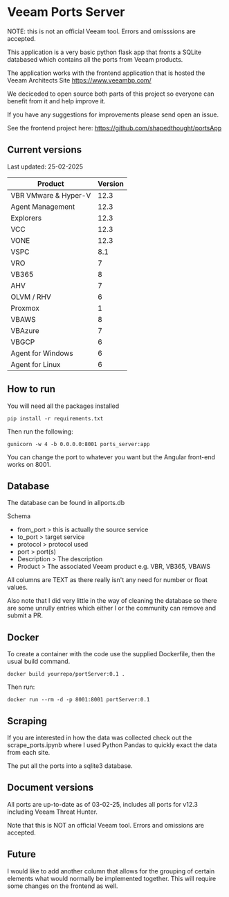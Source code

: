 # Veeam Ports Server

NOTE: this is not an official Veeam tool. Errors and omisssions are accepted.

This application is a very basic python flask app that fronts a SQLite databased which contains all the ports from Veeam products.

The application works with the frontend application that is hosted the Veeam Architects Site https://www.veeambp.com/

We deciceded to open source both parts of this project so everyone can benefit from it and help improve it.

If you have any suggestions for improvements please send open an issue.

See the frontend project here: https://github.com/shapedthought/portsApp

## Current versions

Last updated: 25-02-2025

| Product              | Version |
| -------------------- | ------- |
| VBR VMware & Hyper-V | 12.3    |
| Agent Management     | 12.3    |
| Explorers            | 12.3    |
| VCC                  | 12.3    |
| VONE                 | 12.3    |
| VSPC                 | 8.1     |
| VRO                  | 7       |
| VB365                | 8       |
| AHV                  | 7       |
| OLVM / RHV           | 6       |
| Proxmox              | 1       |
| VBAWS                | 8       |
| VBAzure              | 7       |
| VBGCP                | 6       |
| Agent for Windows    | 6       |
| Agent for Linux      | 6       |

## How to run

You will need all the packages installed

```
pip install -r requirements.txt
```

Then run the following:

```
gunicorn -w 4 -b 0.0.0.0:8001 ports_server:app
```

You can change the port to whatever you want but the Angular front-end works on 8001.

## Database

The database can be found in allports.db

Schema

- from_port > this is actually the source service
- to_port > target service
- protocol > protocol used
- port > port(s)
- Description > The description
- Product > The associated Veeam product e.g. VBR, VB365, VBAWS

All columns are TEXT as there really isn't any need for number or float values.

Also note that I did very little in the way of cleaning the database so there are some unrully entries which either I or the community can remove and submit a PR.

## Docker

To create a container with the code use the supplied Dockerfile, then the usual build command.

```
docker build yourrepo/portServer:0.1 .
```

Then run:

```
docker run --rm -d -p 8001:8001 portServer:0.1
```

## Scraping

If you are interested in how the data was collected check out the scrape_ports.ipynb where I used Python Pandas to quickly exact the data from each site.

The put all the ports into a sqlite3 database.

## Document versions

All ports are up-to-date as of 03-02-25, includes all ports for v12.3 including Veeam Threat Hunter.

Note that this is NOT an official Veeam tool. Errors and omissions are accepted.

## Future

I would like to add another column that allows for the grouping of certain elements what would normally be implemented together. This will require some changes on the frontend as well.
